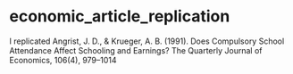 # economic_article_replication
I replicated Angrist, J. D., &amp; Krueger, A. B. (1991). Does Compulsory School Attendance Affect Schooling and Earnings? The Quarterly Journal of Economics, 106(4), 979–1014
